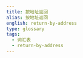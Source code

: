 ```yaml
---
title: 按地址返回
alias: 按地址返回
english: return-by-address
type: glossary
tags:
  - 词汇表
  - return-by-address
---
```

